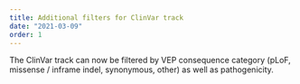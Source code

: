 ```yaml
---
title: Additional filters for ClinVar track
date: "2021-03-09"
order: 1
---
```


The ClinVar track can now be filtered by VEP consequence category (pLoF, missense / inframe indel, synonymous, other) as well as pathogenicity.

<!-- end_excerpt -->
